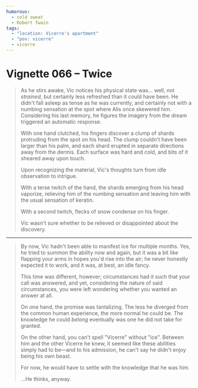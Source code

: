 ```yaml
---
humorous:
  - cold sweat
  - Robert Twain
tags:
  - "location: Vicerre's apartment"
  - "pov: vicerre"
  - vicerre
---
```


# Vignette 066 – Twice

> As he stirs awake, Vic notices his physical state was... well, not _strained_, but certainly less refreshed than it could have been. He didn't fall asleep as tense as he was currently, and certainly not with a numbing sensation at the spot where Alis once skewered him. Considering his last memory, he figures the imagery from the dream triggered an automatic response.
>
> With one hand clutched, his fingers discover a clump of shards protruding from the spot on his head. The clump couldn't have been larger than his palm, and each shard erupted in separate directions away from the dermis. Each surface was hard and cold, and bits of it sheared away upon touch.
>
> Upon recognizing the material, Vic's thoughts turn from idle observation to intrigue.
>
> With a terse twitch of the hand, the shards emerging from his head vaporize, relieving him of the numbing sensation and leaving him with the usual sensation of keratin.
>
> With a second twitch, flecks of snow condense on his finger.
>
> Vic wasn't sure whether to be relieved or disappointed about the discovery.

---

> By now, Vic hadn't been able to manifest ice for multiple months. Yes, he tried to summon the ability now and again, but it was a bit like flapping your arms in hopes you'd rise into the air; he never honestly expected it to work, and it was, at best, an idle fancy.
>
> This time was different, however; circumstances had it such that your call was answered, and yet, considering the nature of said circumstances, you were left wondering whether you wanted an answer at all.
>
> On one hand, the promise was tantalizing. The less he diverged from the common human experience, the more normal he could be. The knowledge he could _belong_ eventually was one he did not take for granted.
>
> On the other hand, you can't spell "Vicerre" without "ice". Between him and the other Vicerre he knew, it seemed like these abilities simply had to be—and to his admission, he can't say he didn't enjoy being his own beast.
>
> For now, he would have to settle with the knowledge that he was him.
>
> ...He thinks, anyway.
